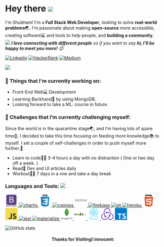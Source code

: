 # Hey there <img src="https://raw.githubusercontent.com/aemmadi/aemmadi/master/wave.gif" width="30px">
I'm Shubham! I'm a **Full Stack Web Developer**, looking to solve **real-world problems**:earth_asia:. I'm passionate about making **open-source** more accessible, creating software:computer: and tools to help people, and **building a community**.
<br>
<img src="https://media.giphy.com/media/LnQjpWaON8nhr21vNW/giphy.gif" width="40"> <em><b>I love connecting with different people</b> so if you want to say <b>hi, I'll be happy to meet you more!</b> :blush:</em>

<!-- Your badges -->
[![Linkedin](https://img.shields.io/badge/-Shubham-blue?style=flat&logo=Linkedin&logoColor=white)](https://www.linkedin.com/in/shubham-kumar-3a3b04163/)
[![HackerRank](https://img.shields.io/badge/-Shubham-islamicgreen?style=flat&logo=HackerRank&logoColor=black)](https://www.hackerrank.com/yuvraj_shubham_2)
[![Medium](https://img.shields.io/badge/-Shubham-black?style=flat&logo=Medium&logoColor=white)](https://shubham-00.medium.com/)


![](https://komarev.com/ghpvc/?username=shubham007kumar&style=flat)


### 💼  Things that I'm currently working on: 
* Front-End Web:computer: Development
* Learning Backhand:art: by using MongoDB.
* Looking forward to take a ML: course in future.

### 🌱 Challenges that I’m currently challenging myself:
Since the world is in the quarantine stage:earth_asia:, and I’m having lots of spare time:watch:, I decided to take this time focusing on feeding more knowledge:books: to myself. I set a couple of self-challenges in order to push myself more further.:running: 

* Learn to code:man_technologist: 3-4 hours a day with no distraction ( One or two day off a week. ) 
* Read:newspaper: Dev and UI articles daily 
* Workout:weight_lifting_man: 7 days in a row and take a day break 

 ### Languages and Tools: <img src="https://media.giphy.com/media/WUlplcMpOCEmTGBtBW/giphy.gif" width="30">           
<p align="left"> <a href="https://getbootstrap.com" target="_blank"> <img src="https://raw.githubusercontent.com/devicons/devicon/master/icons/bootstrap/bootstrap-plain-wordmark.svg" alt="bootstrap" width="40" height="40"/> </a> <a href="https://www.chartjs.org" target="_blank"> <img src="https://www.chartjs.org/media/logo-title.svg" alt="chartjs" width="40" height="40"/> </a> <a href="https://www.w3schools.com/css/" target="_blank"> <img src="https://raw.githubusercontent.com/devicons/devicon/master/icons/css3/css3-original-wordmark.svg" alt="css3" width="40" height="40"/> </a> <a href="https://www.cypress.io" target="_blank"> <img src="https://raw.githubusercontent.com/simple-icons/simple-icons/6e46ec1fc23b60c8fd0d2f2ff46db82e16dbd75f/icons/cypress.svg" alt="cypress" width="40" height="40"/> </a> <a href="https://expressjs.com" target="_blank"> <img src="https://raw.githubusercontent.com/devicons/devicon/master/icons/express/express-original-wordmark.svg" alt="express" width="40" height="40"/> </a> <a href="https://firebase.google.com/" target="_blank"> <img src="https://www.vectorlogo.zone/logos/firebase/firebase-icon.svg" alt="firebase" width="40" height="40"/> </a> <a href="https://git-scm.com/" target="_blank"> <img src="https://www.vectorlogo.zone/logos/git-scm/git-scm-icon.svg" alt="git" width="40" height="40"/> </a> <a href="https://heroku.com" target="_blank"> <img src="https://www.vectorlogo.zone/logos/heroku/heroku-icon.svg" alt="heroku" width="40" height="40"/> </a> <a href="https://www.w3.org/html/" target="_blank"> <img src="https://raw.githubusercontent.com/devicons/devicon/master/icons/html5/html5-original-wordmark.svg" alt="html5" width="40" height="40"/> </a> <a href="https://developer.mozilla.org/en-US/docs/Web/JavaScript" target="_blank"> <img src="https://raw.githubusercontent.com/devicons/devicon/master/icons/javascript/javascript-original.svg" alt="javascript" width="40" height="40"/> </a> <a href="https://jestjs.io" target="_blank"> <img src="https://www.vectorlogo.zone/logos/jestjsio/jestjsio-icon.svg" alt="jest" width="40" height="40"/> </a> <a href="https://materializecss.com/" target="_blank"> <img src="https://raw.githubusercontent.com/prplx/svg-logos/5585531d45d294869c4eaab4d7cf2e9c167710a9/svg/materialize.svg" alt="materialize" width="40" height="40"/> </a> <a href="https://www.mongodb.com/" target="_blank"> <img src="https://raw.githubusercontent.com/devicons/devicon/master/icons/mongodb/mongodb-original-wordmark.svg" alt="mongodb" width="40" height="40"/> </a> <a href="https://nodejs.org" target="_blank"> <img src="https://raw.githubusercontent.com/devicons/devicon/master/icons/nodejs/nodejs-original-wordmark.svg" alt="nodejs" width="40" height="40"/> </a> <a href="https://reactjs.org/" target="_blank"> <img src="https://raw.githubusercontent.com/devicons/devicon/master/icons/react/react-original-wordmark.svg" alt="react" width="40" height="40"/> </a> <a href="https://redux.js.org" target="_blank"> <img src="https://raw.githubusercontent.com/devicons/devicon/master/icons/redux/redux-original.svg" alt="redux" width="40" height="40"/> </a> <a href="https://www.typescriptlang.org/" target="_blank"> <img src="https://raw.githubusercontent.com/devicons/devicon/master/icons/typescript/typescript-original.svg" alt="typescript" width="40" height="40"/> </a> </p>

![GitHub stats](https://github-readme-stats.vercel.app/api?username=shubham007kumar&show_icons=true)
 
   
 

<h4 align="center"> Thanks for Visiting!:innocent:</h4>
